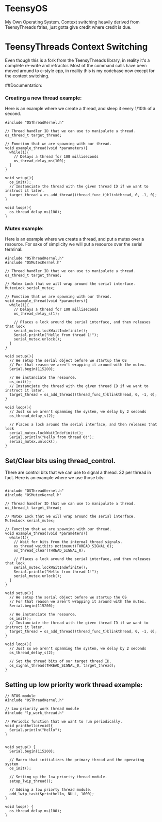 # TeensyOS
My Own Operating System. Context switching heavily derived from TeensyThreads ftrias, just gotta give credit where credit is due. 

# TeensyThreads Context Switching
Even though this is a fork from the TeensyThreads library, in reality it's a complete re-write and refractor. Most of the command calls have been moved around to c-style cpp, in reality this is my codebase now execpt for the context switching. 

##Documentation: 

### Creating a new thread example: 
Here is an example where we create a thread, and sleep it every 1/10th of a second. 

```
#include "OSThreadKernel.h"

// Thread handler ID that we can use to manipulate a thread. 
os_thread_t target_thread; 

// Function that we are spawning with our thread. 
void example_thread(void *parameters){
  while(1){
    // Delays a thread for 100 milliseconds    
    os_thread_delay_ms(100);
  }
}

void setup(){
  os_init();
  // Instanciate the thread with the given thread ID if we want to instruct it later. 
  target_thread = os_add_thread((thread_func_t)blinkthread, 0, -1, 0);
}

void loop(){
  os_thread_delay_ms(100);
}

```

### Mutex example:
Here is an example where we create a thread, and put a mutex over a resource. For sake of simplicity we will put a resource over the serial terminal. 

```
#include "OSThreadKernel.h"
#include "OSMutexKernel.h"

// Thread handler ID that we can use to manipulate a thread. 
os_thread_t target_thread; 

// Mutex Lock that we will wrap around the serial interface. 
MutexLock serial_mutex; 

// Function that we are spawning with our thread. 
void example_thread(void *parameters){
  while(1){
    // Delays a thread for 100 milliseconds    
    os_thread_delay_s(1);
    
    // Places a lock around the serial interface, and then releases that lock
    serial_mutex.lockWaitIndefinite();
    Serial.println("Hello from thread 1!");
    serial_mutex.unlock();
  }
}

void setup(){
  // We setup the serial object before we startup the OS
  // For that reason we aren't wrapping it around with the mutex. 
  Serial.begin(115200);
  
  // We instanciate the resource. 
  os_init();
  // Instanciate the thread with the given thread ID if we want to instruct it later. 
  target_thread = os_add_thread((thread_func_t)blinkthread, 0, -1, 0);
}

void loop(){
  // Just so we aren't spamming the system, we delay by 2 seconds
  os_thread_delay_s(2);
  
  // Places a lock around the serial interface, and then releases that lock
  serial_mutex.lockWaitIndefinite(); 
  Serial.println("Hello from thread 0!");
  serial_mutex.unlock();
}

```

## Set/Clear bits using thread_control. 
There are control bits that we can use to signal a thread. 32 per thread in fact. Here is an example where we use those bits: 
```

#include "OSThreadKernel.h"
#include "OSMutexKernel.h"

// Thread handler ID that we can use to manipulate a thread. 
os_thread_t target_thread; 

// Mutex Lock that we will wrap around the serial interface. 
MutexLock serial_mutex; 

// Function that we are spawning with our thread. 
void example_thread(void *parameters){
  while(1){
    // Wait for bits from the internal thread signals. 
    os_thread_waitbits_notimeout(THREAD_SIGNAL_0);
    os_thread_clear(THREAD_SIGNAL_0);
    
    // Places a lock around the serial interface, and then releases that lock
    serial_mutex.lockWaitIndefinite();
    Serial.println("Hello from thread 1!");
    serial_mutex.unlock();
  }
}

void setup(){
  // We setup the serial object before we startup the OS
  // For that reason we aren't wrapping it around with the mutex. 
  Serial.begin(115200);
  
  // We instanciate the resource. 
  os_init();
  // Instanciate the thread with the given thread ID if we want to instruct it later. 
  target_thread = os_add_thread((thread_func_t)blinkthread, 0, -1, 0);
}

void loop(){
  // Just so we aren't spamming the system, we delay by 2 seconds
  os_thread_delay_s(2);
  
  // Set the thread bits of our target thread ID.
  os_signal_thread(THREAD_SIGNAL_0, target_thread); 
}

```


## Setting up low priority work thread example: 

```
// RTOS module
#include "OSThreadKernel.h"

// Low priority work thread module
#include "lp_work_thread.h"

// Periodic function that we want to run periodically. 
void printhello(void){
  Serial.println("Hello");
}


void setup() {
  Serial.begin(115200);
  
  // Macro that initializes the primary thread and the operating system 
  os_init();
  
  // Setting up the low priority thread module. 
  setup_lwip_thread();
  
  // Adding a low priorty thread module.
  add_lwip_task(&printhello, NULL, 1000);
}

void loop() {
  os_thread_delay_ms(100);
}

```
